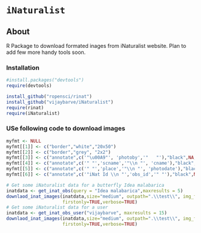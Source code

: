 # `iNaturalist`


## About
R Package to download formated inages from iNaturalist website. Plan to
add few more handy tools soon.

### Installation

```r
#install.packages("devtools")
require(devtools)

install_github("ropensci/rinat")
install_github("vijaybarve/iNaturalist")
require(rinat)
require(iNaturalist)
```


### USe following code to download images
```r
myfmt <- NULL
myfmt[[1]] <- c("border","white","20x50")
myfmt[[2]] <- c("border","grey", "2x2")
myfmt[[3]] <- c("annotate",c('"\u00A9"', 'photoby','"   "'),"black",NA, 20,"southeast")
myfmt[[4]] <- c("annotate",c('" "','scname','"\\n "', 'cname'),"black",NA, 20,"northwest")
myfmt[[5]] <- c("annotate",c('" "','place','"\\n "', 'photodate'),"black",NA, 20,"southwest")
myfmt[[6]] <- c("annotate",c('"iNat Id \\n "','obs_id','" "'),"black",NA, 20,"northeast")

# Get some iNaturalist data for a butterfly Idea malabarica
inatdata <- get_inat_obs(query = "Idea malabarica",maxresults = 5)
downlaod_inat_images(inatdata,size="medium", outpath=".\\test\\", img_format=myfmt,
                     firstonly=TRUE,verbose=TRUE)
# Get some iNaturalist data for a user
inatdata <- get_inat_obs_user("vijaybarve", maxresults = 15)
downlaod_inat_images(inatdata,size="medium", outpath=".\\test\\", img_format=myfmt,
                     firstonly=TRUE,verbose=TRUE)
```



